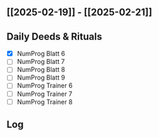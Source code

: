 ## [[2025-02-19]] - [[2025-02-21]]

## Daily Deeds & Rituals
- [x] NumProg Blatt 6 
- [ ] NumProg Blatt 7
- [ ] NumProg Blatt 8 
- [ ] NumProg Blatt 9
- [ ] NumProg Trainer 6
- [ ] NumProg Trainer 7
- [ ] NumProg Trainer 8
## Log
